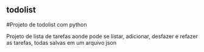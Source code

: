 ## todolist
#Projeto de todolist com python

Projeto de lista de tarefas aonde pode se listar, adicionar, desfazer e refazer as tarefas, todas salvas em um arquivo json
